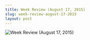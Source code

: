 ```yaml
---
title: Week Review (August 17, 2015)
slug: week-review-august-17-2015
layout: post
---
```


![Week Review (August 17, 2015)](/file_archive/WeekReview17Aug2015 "Week Review (August 17, 2015)")
